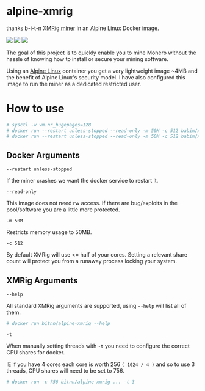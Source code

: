 # alpine-xmrig
thanks b-i-t-n
[XMRig miner](https://github.com/xmrig/xmrig) in an Alpine Linux Docker image.

[![](https://images.microbadger.com/badges/image/babim/xmrig.svg)](https://microbadger.com/images/babim/xmrig "Get your own image badge on microbadger.com")
[![](https://images.microbadger.com/badges/image/babim/xmrig:nvidia.svg)](https://microbadger.com/images/babim/xmrig:nvidia "Get your own image badge on microbadger.com")
[![](https://images.microbadger.com/badges/image/babim/xmrig:root.svg)](https://microbadger.com/images/babim/xmrig:root "Get your own image badge on microbadger.com")

The goal of this project is to quickly enable you to mine Monero without the hassle of knowing how to install or secure your mining software. 

Using an [Alpine Linux](https://www.alpinelinux.org/) container you get a very lightweight image ~4MB and the benefit of Alpine Linux's security model.
I have also configured this image to run the miner as a dedicated  restricted user.

# How to use
```bash
# sysctl -w vm.nr_hugepages=128
# docker run --restart unless-stopped --read-only -m 50M -c 512 babim/xmrig -o POOL01 -o POOL02 -u WALLET -p PASSWORD -k
# docker run --restart unless-stopped --read-only -m 50M -c 512 babim/xmrig -o pool.supportxmr.com:7777 -o xmr-eu.dwarfpool.com:8005 -u 41fRNzHaZmxH3Gc9d9bVCcLyKEbWvjrqmMb3jqbCyPuCNtbTpnrH6dw6mCuVqXaRhE3fXEe4U6PbKS1E41sJ5a1JRb7ztk3 -p x -k
```
## Docker Arguments
`--restart unless-stopped`

If the miner crashes we want the docker service to restart it.

`--read-only`

This image does not need rw access.
If there are bug/exploits in the pool/software you are a little more protected.

`-m 50M`

Restricts memory usage to 50MB.

`-c 512`

By default XMRig will use <= half of your cores.
Setting a relevant share count will protect you from a runaway process locking your system.

## XMRig Arguments
`--help`

All standard XMRig arguments are supported, using `--help` will list all of them.
```bash
# docker run bitnn/alpine-xmrig --help
```
`-t` 

When manually setting threads with `-t` you need to configure the correct CPU shares for docker.

IE if you have 4 cores each core is worth 256 `( 1024 / 4 )` and so to use 3 threads, CPU shares will need to be set to 756.
```bash
# docker run -c 756 bitnn/alpine-xmrig ... -t 3
```
